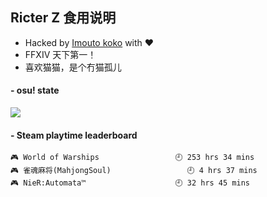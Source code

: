 ## Ricter Z 食用说明
- Hacked by [Imouto koko](https://osu.ppy.sh/users/7679162) with ❤️
- FFXIV 天下第一！
- 喜欢猫猫，是个冇猫孤儿

#### - osu! state
![](http://97.64.19.89:8080/api/v1/stat/4448675?2)

<!-- steam-box start -->
#### - Steam playtime leaderboard
```text
🎮 World of Warships                 🕘 253 hrs 34 mins
🎮 雀魂麻将(MahjongSoul)                 🕘 4 hrs 37 mins
🎮 NieR:Automata™                    🕘 32 hrs 45 mins
```
<!-- Powered by https://github.com/YouEclipse/steam-box . -->
<!-- steam-box end -->
